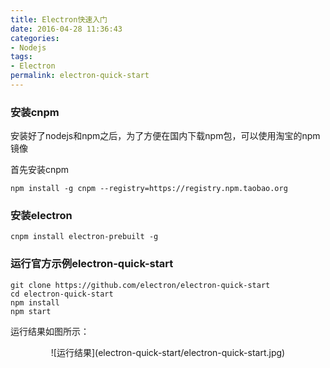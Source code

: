 ```yaml
---
title: Electron快速入门
date: 2016-04-28 11:36:43
categories:
- Nodejs
tags:
- Electron
permalink: electron-quick-start
---
```


### 安装cnpm

安装好了nodejs和npm之后，为了方便在国内下载npm包，可以使用淘宝的npm镜像

首先安装cnpm

```shell
npm install -g cnpm --registry=https://registry.npm.taobao.org
```

### 安装electron

```shell
cnpm install electron-prebuilt -g
```

### 运行官方示例electron-quick-start

```shell
git clone https://github.com/electron/electron-quick-start
cd electron-quick-start
npm install
npm start
```

运行结果如图所示：

<div align="center">
![运行结果](electron-quick-start/electron-quick-start.jpg)
</div>
